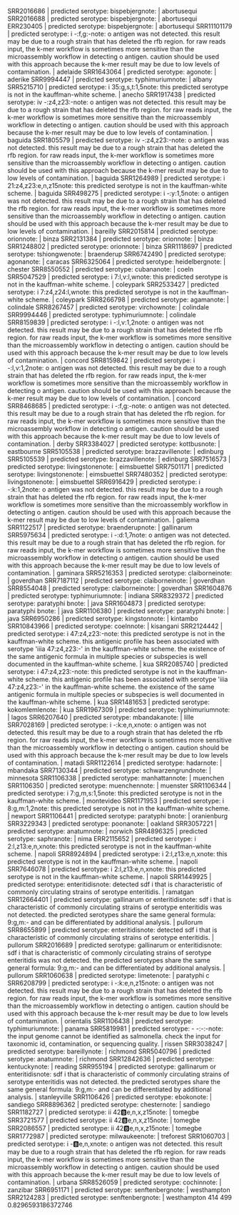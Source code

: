 SRR2016686 | predicted serotype:	bispebjergnote:	 | abortusequi
SRR2016688 | predicted serotype:	bispebjergnote:	 | abortusequi
ERR230405 | predicted serotype:	bispebjergnote:	 | abortusequi
SRR11101179 | predicted serotype:	i -:f,g:-note:	o antigen was not detected. this result may be due to a rough strain that has deleted the rfb region. for raw reads input, the k-mer workflow is sometimes more sensitive than the microassembly workflow in detecting o antigen. caution should be used with this approach because the k-mer result may be due to low levels of contamination.  | adelaide
SRR1643064 | predicted serotype:	agonote:	 | aderike
SRR9994447 | predicted serotype:	typhimuriumnote:	 | albany
SRR5215710 | predicted serotype:	i 35:g,s,t:1,5note:	this predicted serotype is not in the kauffman-white scheme.  | anecho
SRR1917438 | predicted serotype:	iv -:z4,z23:-note:	o antigen was not detected. this result may be due to a rough strain that has deleted the rfb region. for raw reads input, the k-mer workflow is sometimes more sensitive than the microassembly workflow in detecting o antigen. caution should be used with this approach because the k-mer result may be due to low levels of contamination.  | baguida
SRR1805579 | predicted serotype:	iv -:z4,z23:-note:	o antigen was not detected. this result may be due to a rough strain that has deleted the rfb region. for raw reads input, the k-mer workflow is sometimes more sensitive than the microassembly workflow in detecting o antigen. caution should be used with this approach because the k-mer result may be due to low levels of contamination.  | baguida
SRR1264989 | predicted serotype:	i 21:z4,z23:e,n,z15note:	this predicted serotype is not in the kauffman-white scheme.  | baguida
SRR498275 | predicted serotype:	i -:y:1,5note:	o antigen was not detected. this result may be due to a rough strain that has deleted the rfb region. for raw reads input, the k-mer workflow is sometimes more sensitive than the microassembly workflow in detecting o antigen. caution should be used with this approach because the k-mer result may be due to low levels of contamination.  | bareilly
SRR2015814 | predicted serotype:	orionnote:	 | binza
SRR2131384 | predicted serotype:	orionnote:	 | binza
SRR1248802 | predicted serotype:	orionnote:	 | binza
SRR1118697 | predicted serotype:	tshiongwenote:	 | braenderup
SRR6742490 | predicted serotype:	agonanote:	 | caracas
SRR6325064 | predicted serotype:	heidelbergnote:	 | chester
SRR8550552 | predicted serotype:	cubananote:	 | coeln
SRR5047529 | predicted serotype:	i 7:l,v:l,wnote:	this predicted serotype is not in the kauffman-white scheme.  | coleypark
SRR2533427 | predicted serotype:	i 7:z4,z24:l,wnote:	this predicted serotype is not in the kauffman-white scheme.  | coleypark
SRR8266798 | predicted serotype:	agamanote:	 | colindale
SRR8267457 | predicted serotype:	virchownote:	 | colindale
SRR9994446 | predicted serotype:	typhimuriumnote:	 | colindale
SRR8159839 | predicted serotype:	i -:l,v:1,2note:	o antigen was not detected. this result may be due to a rough strain that has deleted the rfb region. for raw reads input, the k-mer workflow is sometimes more sensitive than the microassembly workflow in detecting o antigen. caution should be used with this approach because the k-mer result may be due to low levels of contamination.  | concord
SRR8159842 | predicted serotype:	i -:l,v:1,2note:	o antigen was not detected. this result may be due to a rough strain that has deleted the rfb region. for raw reads input, the k-mer workflow is sometimes more sensitive than the microassembly workflow in detecting o antigen. caution should be used with this approach because the k-mer result may be due to low levels of contamination.  | concord
SRR8468685 | predicted serotype:	i -:f,g:-note:	o antigen was not detected. this result may be due to a rough strain that has deleted the rfb region. for raw reads input, the k-mer workflow is sometimes more sensitive than the microassembly workflow in detecting o antigen. caution should be used with this approach because the k-mer result may be due to low levels of contamination.  | derby
SRR3384027 | predicted serotype:	kottbusnote:	 | eastbourne
SRR5105538 | predicted serotype:	brazzavillenote:	 | edinburg
SRR5105539 | predicted serotype:	brazzavillenote:	 | edinburg
SRR7516573 | predicted serotype:	livingstonenote:	 | eimsbuettel
SRR7501171 | predicted serotype:	livingstonenote:	 | eimsbuettel
SRR7480352 | predicted serotype:	livingstonenote:	 | eimsbuettel
SRR6916429 | predicted serotype:	i -:k:1,2note:	o antigen was not detected. this result may be due to a rough strain that has deleted the rfb region. for raw reads input, the k-mer workflow is sometimes more sensitive than the microassembly workflow in detecting o antigen. caution should be used with this approach because the k-mer result may be due to low levels of contamination.  | galiema
SRR1122517 | predicted serotype:	braenderupnote:	 | gallinarum
SRR5975634 | predicted serotype:	i -:d:1,7note:	o antigen was not detected. this result may be due to a rough strain that has deleted the rfb region. for raw reads input, the k-mer workflow is sometimes more sensitive than the microassembly workflow in detecting o antigen. caution should be used with this approach because the k-mer result may be due to low levels of contamination.  | gaminara
SRR5216353 | predicted serotype:	claiborneinote:	 | goverdhan
SRR7187112 | predicted serotype:	claiborneinote:	 | goverdhan
SRR8554048 | predicted serotype:	claiborneinote:	 | goverdhan
SRR1604876 | predicted serotype:	typhimuriumnote:	 | indiana
SRR8329372 | predicted serotype:	paratyphi bnote:	  | java
SRR1604873 | predicted serotype:	paratyphi bnote:	  | java
SRR1106380 | predicted serotype:	paratyphi bnote:	  | java
SRR6950286 | predicted serotype:	kingstonnote:	 | kintambo
SRR10843966 | predicted serotype:	coelnnote:	 | kisangani
SRR2124442 | predicted serotype:	i 47:z4,z23:-note:	this predicted serotype is not in the kauffman-white scheme. this antigenic profile has been associated with serotype 'iiia 47:z4,z23:-' in the kauffman-white scheme. the existence of the same antigenic formula in multiple species or subspecies is well documented in the kauffman-white scheme.  | kua
SRR2085740 | predicted serotype:	i 47:z4,z23:-note:	this predicted serotype is not in the kauffman-white scheme. this antigenic profile has been associated with serotype 'iiia 47:z4,z23:-' in the kauffman-white scheme. the existence of the same antigenic formula in multiple species or subspecies is well documented in the kauffman-white scheme.  | kua
SRR1481653 | predicted serotype:	kokomlemlenote:	 | kua
SRR1967309 | predicted serotype:	typhimuriumnote:	 | lagos
SRR6207640 | predicted serotype:	mbandakanote:	 | lille
SRR7028169 | predicted serotype:	i -:k:e,n,xnote:	o antigen was not detected. this result may be due to a rough strain that has deleted the rfb region. for raw reads input, the k-mer workflow is sometimes more sensitive than the microassembly workflow in detecting o antigen. caution should be used with this approach because the k-mer result may be due to low levels of contamination.  | matadi
SRR1122614 | predicted serotype:	hadarnote:	 | mbandaka
SRR7130344 | predicted serotype:	schwarzengrundnote:	 | minnesota
SRR1106338 | predicted serotype:	manhattannote:	 | muenchen
SRR1106350 | predicted serotype:	muenchennote:	 | muenster
SRR1106344 | predicted serotype:	i 7:g,m,s:1,5note:	this predicted serotype is not in the kauffman-white scheme.  | montevideo
SRR1171953 | predicted serotype:	i 8:g,m:1,2note:	this predicted serotype is not in the kauffman-white scheme.  | newport
SRR1106441 | predicted serotype:	paratyphi bnote:	  | oranienburg
SRR3229343 | predicted serotype:	poonanote:	 | oakland
SRR3057221 | predicted serotype:	anatumnote:	 | norwich
SRR4896325 | predicted serotype:	saphranote:	 | nima
ERR2115652 | predicted serotype:	i 2:l,z13:e,n,xnote:	this predicted serotype is not in the kauffman-white scheme.  | napoli
SRR8924894 | predicted serotype:	i 2:l,z13:e,n,xnote:	this predicted serotype is not in the kauffman-white scheme.  | napoli
SRR7646078 | predicted serotype:	i 2:l,z13:e,n,xnote:	this predicted serotype is not in the kauffman-white scheme.  | napoli
SRR1449925 | predicted serotype:	enteritidisnote:	detected sdf i that is characteristic of commonly circulating strains of serotype enteritidis.  | ramatgan
SRR12664401 | predicted serotype:	gallinarum or enteritidisnote:	sdf i that is characteristic of commonly circulating strains of serotype enteritidis was not detected. the predicted serotypes share the same general formula: 9:g,m:- and can be differentiated by additional analysis.  | pullorum
SRR8655899 | predicted serotype:	enteritidisnote:	detected sdf i that is characteristic of commonly circulating strains of serotype enteritidis.  | pullorum
SRR2016689 | predicted serotype:	gallinarum or enteritidisnote:	sdf i that is characteristic of commonly circulating strains of serotype enteritidis was not detected. the predicted serotypes share the same general formula: 9:g,m:- and can be differentiated by additional analysis.  | pullorum
SRR1060638 | predicted serotype:	limetenote:	 | paratyphi c
SRR6208799 | predicted serotype:	i -:k:e,n,z15note:	o antigen was not detected. this result may be due to a rough strain that has deleted the rfb region. for raw reads input, the k-mer workflow is sometimes more sensitive than the microassembly workflow in detecting o antigen. caution should be used with this approach because the k-mer result may be due to low levels of contamination.  | orientalis
SRR1106438 | predicted serotype:	typhimuriumnote:	 | panama
SRR5819981 | predicted serotype:	- -:-:-note:	the input genome cannot be identified as salmonella. check the input for taxonomic id, contamination, or sequencing quality.  | rissen
SRR3038247 | predicted serotype:	bareillynote:	 | richmond
SRR5040796 | predicted serotype:	anatumnote:	 | richmond
SRR12842636 | predicted serotype:	kentuckynote:	 | reading
SRR955194 | predicted serotype:	gallinarum or enteritidisnote:	sdf i that is characteristic of commonly circulating strains of serotype enteritidis was not detected. the predicted serotypes share the same general formula: 9:g,m:- and can be differentiated by additional analysis.  | stanleyville
SRR1106426 | predicted serotype:	ebokonote:	 | sandiego
SRR8896362 | predicted serotype:	chesternote:	 | sandiego
SRR1182727 | predicted serotype:	ii 42:b:e,n,x,z15note:	 | tomegbe
SRR3721577 | predicted serotype:	ii 42:b:e,n,x,z15note:	 | tomegbe
SRR2086557 | predicted serotype:	ii 42:b:e,n,x,z15note:	 | tomegbe
SRR1772987 | predicted serotype:	milwaukeenote:	 | treforest
SRR1060703 | predicted serotype:	i -:b:e,n,xnote:	o antigen was not detected. this result may be due to a rough strain that has deleted the rfb region. for raw reads input, the k-mer workflow is sometimes more sensitive than the microassembly workflow in detecting o antigen. caution should be used with this approach because the k-mer result may be due to low levels of contamination.  | urbana
SRR8526059 | predicted serotype:	cochinnote:	 | zanzibar
SRR6951171 | predicted serotype:	senftenbergnote:	 | westhampton
SRR2124283 | predicted serotype:	senftenbergnote:	 | westhampton
414 499 0.8296593186372746
